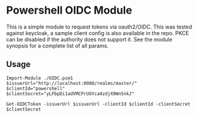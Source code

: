 
# Powershell OIDC Module

This is a simple module to request tokens via oauth2/OIDC. This was tested against keycloak, a sample client config is also available in the repo. PKCE can be disabled if the authority does not support it. See the module synopsis for a complete list of all params. 

## Usage

```
Import-Module ./OIDC.psm1
$issuerUrl="http://localhost:8080/realms/master/"
$clientId="powershell"
$clientSecret="yLFbpDi1adVMCPrUGYca4zdjX9Wn5nkJ"

Get-OIDCToken -issuerUrl $issuerUrl -clientId $clientId -clientSecret $clientSecret
```

